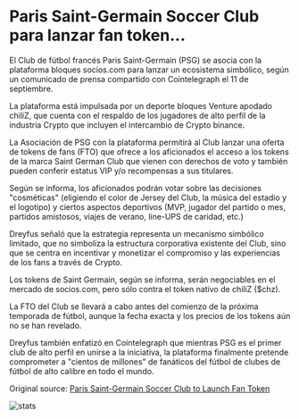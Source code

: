 # Paris Saint-Germain Soccer Club para lanzar fan token...

El Club de fútbol francés Paris Saint-Germain (PSG) se asocia con la plataforma bloques socios.com para lanzar un ecosistema simbólico, según un comunicado de prensa compartido con Cointelegraph el 11 de septiembre.

La plataforma está impulsada por un deporte bloques Venture apodado chiliZ, que cuenta con el respaldo de los jugadores de alto perfil de la industria Crypto que incluyen el intercambio de Crypto binance.

La Asociación de PSG con la plataforma permitirá al Club lanzar una oferta de tokens de fans (FTO) que ofrece a los aficionados el acceso a los tokens de la marca Saint German Club que vienen con derechos de voto y también pueden conferir estatus VIP y/o recompensas a sus titulares.

Según se informa, los aficionados podrán votar sobre las decisiones "cosméticas" (eligiendo el color de Jersey del Club, la música del estadio y el logotipo) y ciertos aspectos deportivos (MVP, jugador del partido o mes, partidos amistosos, viajes de verano, line-UPS de caridad, etc.)

Dreyfus señaló que la estrategia representa un mecanismo simbólico limitado, que no simboliza la estructura corporativa existente del Club, sino que se centra en incentivar y monetizar el compromiso y las experiencias de los fans a través de Crypto.

Los tokens de Saint Germain, según se informa, serán negociables en el mercado de socios.com, pero sólo contra el token nativo de chiliZ ($chz).

La FTO del Club se llevará a cabo antes del comienzo de la próxima temporada de fútbol, aunque la fecha exacta y los precios de los tokens aún no se han revelado.

Dreyfus también enfatizó en Cointelegraph que mientras PSG es el primer club de alto perfil en unirse a la iniciativa, la plataforma finalmente pretende comprometer a "cientos de millones" de fanáticos del fútbol de clubes de fútbol de alto calibre en todo el mundo.

Original source: [Paris Saint-Germain Soccer Club to Launch Fan Token](https://cointelegraph.com/news/paris-saint-germain-soccer-club-to-launch-fan-token)

![stats](https://c.statcounter.com/11760860/0/a89fa40b/1/ "stats")